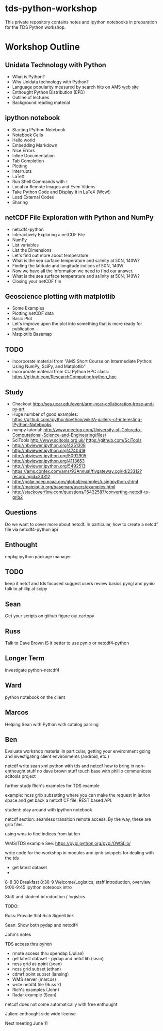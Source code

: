 tds-python-workshop
===================

This private repository contains notes and ipython notebooks in preparation for the TDS Python workshop.

# Workshop Outline

## Unidata Technology with Python
- What is Python?
- Why Unidata technology with Python?
- Language popularity measured by search hits on AMS [web site](https://ams.confex.com/ams/93Annual/webprogram/start.html#srch=words%7Cjava%7Cmethod%7Cand%7Cpge%7C2)
- Enthought Python Distribution (EPD)
- Outline of lectures
- Background reading material

## ipython notebook
- Starting IPython Notebook
- Notebook Cells
- Hello world
- Embedding Markdown
- Nice Errors
- Inline Documentation
- Tab Completion
- Plotting
- Interrupts
- LaTeX 
- Run Shell Commands with `!`
- Local or Remote Images and Even Videos
- Take Python Code and Display it in LaTeX (Wow!)
- Load External Codes
- Sharing

## netCDF File Exploration with Python and NumPy
- netcdf4-python
- Interactively Exploring a netCDF File
- NumPy
- List variables
- List the Dimensions
- Let's find out more about temperature.
- What is the sea surface temperature and salinity at 50N, 140W?
- Finding the latitude and longitude indices of 50N, 140W
- Now we have all the information we need to find our answer.
- What is the sea surface temperature and salinity at 50N, 140W?
- Closing your netCDF file

## Geoscience plotting with matplotlib
- Some Examples
- Plotting netCDF data
- Basic Plot
- Let's improve upon the plot into something that is more ready for publication.
- Matplotlib Basemap

## TODO
- Incorporate material from "AMS Short Course on Intermediate Python: Using NumPy, SciPy, and Matplotlib"
- Incorporate material from CU Python HPC class: <https://github.com/ResearchComputing/python_hpc>

## Study

- Checkout <http://sea.ucar.edu/event/arm-ncar-collaboration-lrose-and-py-art>
- Huge number of good examples: <https://github.com/ipython/ipython/wiki/A-gallery-of-interesting-IPython-Notebooks>
- numpy tutorial: <http://www.meetup.com/University-of-Colorado-Computational-Science-and-Engineering/files/>
- SciTools <http://www.scitools.org.uk/> <https://github.com/SciTools>
- http://nbviewer.ipython.org/4251308
- http://nbviewer.ipython.org/4740419
- http://nbviewer.ipython.org/5092905
- http://nbviewer.ipython.org/4113653
- http://nbviewer.ipython.org/5492513
- https://ams.confex.com/ams/93Annual/flvgateway.cgi/id/23312?recordingid=23312
- http://polar.ncep.noaa.gov/global/examples/usingpython.shtml
- http://matplotlib.org/basemap/users/examples.html
-  http://stackoverflow.com/questions/15432587/converting-netcdf-to-grib2

## Questions

Do we want to cover more about netcdf. In particular, how to create a netcdf file via netcdf4-python api

## Enthought
enpkg ipython package manager

## TODO

keep it netcf and tds focused
suggest users review basics
pyngl and pynio
talk to phillip at scipy

## Sean

Get your scripts on github
figure out cartopy

## Russ

Talk to Dave Brown
IS it better to use pynio or netcdf4-python

## Longer Term

investigate python-netcdf4 

## Ward

python notebook on the client

## Marcos

Helping Sean with Python with catalog parsing

## Ben

Evaluate workshop material
In particular, getting your environment going and investigating client environments (android, etc.)





netcdf write
sean xml
python with tds and netcdf
how to bring in non-enthought stuff
no dave brown stuff
touch base with phillip
communicate scitools project

further study Rich's examples for TDS example

example: ncss grib subsetting where you can make the request in lat/lon space and get back a netcdf CF file. REST based API.

student: play around with ipython notebook

netcdf section: seamless transition remote access. By the way, these are grib files.

using wms to find indices from lat lon

WMS/TDS example See: https://pypi.python.org/pypi/OWSLib/

write code for the workshop in modules and ipnb snippets for dealing with the tds
- get latest dataset
- 

8-8:30 Breakfast
8:30-9 Welcome/Logistics, staff introduction, overview
9:00-9:45 ipython notebook intro


Staff and student introduction / logistics


TODO:

Russ: Provide that Rich Signell link

Sean: Show both pydap and netcdf4


John's notes

TDS access thru pyhon

- rmote access thru opendap (Julian)
- get latest dataset - pydap and netcf lib (sean)
- ncss grid as point (sean)
- ncss grid subset (ethan)
- cdmrf point subset (lansing)
- WMS server (marcos)
- write netdf4 file (Russ ?)
- Rich's examples (John)
- Radar example (Sean)

netcdf does not come automatically with free enthought

Julien: enthought side wide license

Next meeting June 11


